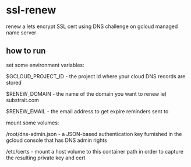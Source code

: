 # ssl-renew
renew a lets encrypt SSL cert using DNS challenge on gcloud managed name server

## how to run

set some environment variables:

$GCLOUD_PROJECT_ID - the project id where your cloud DNS records are stored

$RENEW_DOMAIN - the name of the domain you want to renew ie) substrait.com

$RENEW_EMAIL - the email address to get expire reminders sent to

mount some volumes:

/root/dns-admin.json - a JSON-based authentication key furnished in the gcloud console that has DNS admin rights

/etc/certs - mount a host volume to this container path in order to capture the resulting private key and cert
